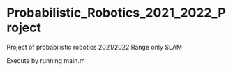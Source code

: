 # Probabilistic_Robotics_2021_2022_Project
Project of probabilistic robotics 2021/2022
Range only SLAM

Execute by running main.m

